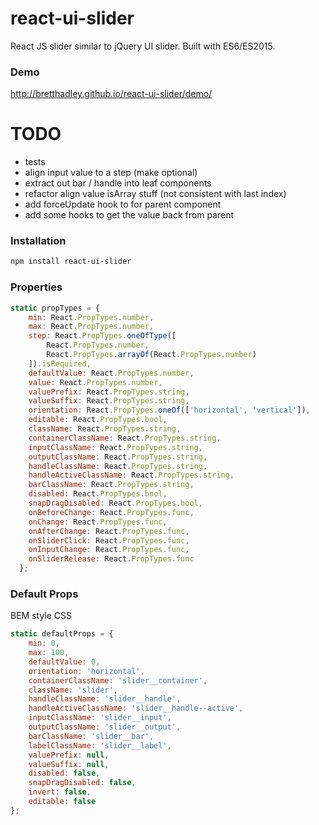 # react-ui-slider

React JS slider similar to jQuery UI slider. Built with ES6/ES2015.

### Demo
http://bretthadley.github.io/react-ui-slider/demo/

# TODO
* tests
* align input value to a step (make optional)
* extract out bar / handle into leaf components
* refactor align value isArray stuff (not consistent with last index)
* add forceUpdate hook to for parent component
* add some hooks to get the value back from parent

### Installation

```sh
npm install react-ui-slider
```

### Properties

```javascript
static propTypes = {
    min: React.PropTypes.number,
    max: React.PropTypes.number,
    step: React.PropTypes.oneOfType([
        React.PropTypes.number,
        React.PropTypes.arrayOf(React.PropTypes.number)
    ]).isRequired,
    defaultValue: React.PropTypes.number,
    value: React.PropTypes.number,
    valuePrefix: React.PropTypes.string,
    valueSuffix: React.PropTypes.string,
    orientation: React.PropTypes.oneOf(['horizontal', 'vertical']),
    editable: React.PropTypes.bool,
    className: React.PropTypes.string,
    containerClassName: React.PropTypes.string,
    inputClassName: React.PropTypes.string,
    outputClassName: React.PropTypes.string,
    handleClassName: React.PropTypes.string,
    handleActiveClassName: React.PropTypes.string,
    barClassName: React.PropTypes.string,
    disabled: React.PropTypes.bool,
    snapDragDisabled: React.PropTypes.bool,
    onBeforeChange: React.PropTypes.func,
    onChange: React.PropTypes.func,
    onAfterChange: React.PropTypes.func,
    onSliderClick: React.PropTypes.func,
    onInputChange: React.PropTypes.func,
    onSliderRelease: React.PropTypes.func
  };
```

### Default Props

BEM style CSS

```javascript
static defaultProps = {
    min: 0,
    max: 100,
    defaultValue: 0,
    orientation: 'horizontal',
    containerClassName: 'slider__container',
    className: 'slider',
    handleClassName: 'slider__handle',
    handleActiveClassName: 'slider__handle--active',
    inputClassName: 'slider__input',
    outputClassName: 'slider__output',
    barClassName: 'slider__bar',
    labelClassName: 'slider__label',
    valuePrefix: null,
    valueSuffix: null,
    disabled: false,
    snapDragDisabled: false,
    invert: false,
    editable: false
};

```
